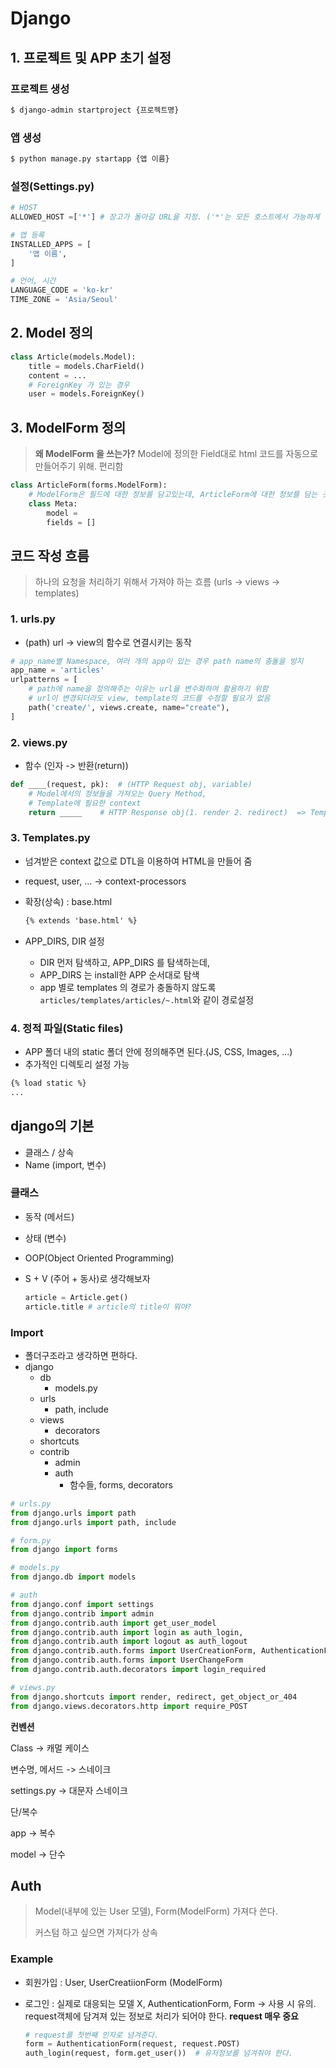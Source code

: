 # Django

## 1. 프로젝트 및 APP 초기 설정

### 프로젝트 생성

```bash
$ django-admin startproject {프로젝트명}
```



### 앱 생성

```bash
$ python manage.py startapp {앱 이름}
```



### 설정(Settings.py)

```python
# HOST
ALLOWED_HOST =['*'] # 장고가 돌아갈 URL을 지정. ('*'는 모든 호스트에서 가능하게 한다는 뜻.)

# 앱 등록
INSTALLED_APPS = [
    '앱 이름',
]

# 언어, 시간
LANGUAGE_CODE = 'ko-kr'
TIME_ZONE = 'Asia/Seoul'
```



## 2. Model 정의

```python
class Article(models.Model):
    title = models.CharField()
    content = ...
    # ForeignKey 가 있는 경우
    user = models.ForeignKey()
```



## 3. ModelForm 정의

> **왜 ModelForm 을 쓰는가?**
> Model에 정의한 Field대로 html 코드를 자동으로 만들어주기 위해. 편리함

```python
class ArticleForm(forms.ModelForm):
    # ModelForm은 필드에 대한 정보를 담고있는데, ArticleForm에 대한 정보를 담는 곳이 class Meta
    class Meta:
        model = 
        fields = []
```



## 코드 작성 흐름

> 하나의 요청을 처리하기 위해서 가져야 하는 흐름 (urls -> views -> templates)

### 1. urls.py

* (path) url -> view의 함수로 연결시키는 동작

```python
# app_name별 Namespace, 여러 개의 app이 있는 경우 path name의 충돌을 방지
app_name = 'articles'
urlpatterns = [
    # path에 name을 정의해주는 이유는 url을 변수화하여 활용하기 위함
    # url이 변경되더라도 view, template의 코드를 수정할 필요가 없음
    path('create/', views.create, name="create"),
]
```



### 2. views.py

* 함수 (인자 -> 반환(return))

```python
def ____(request, pk):	# (HTTP Request obj, variable)
    # Model에서의 정보들을 가져오는 Query Method,
    # Template에 필요한 context
    return _____	# HTTP Response obj(1. render 2. redirect)  => Template
```



### 3. Templates.py

- 넘겨받은 context 값으로 DTL을 이용하여 HTML을 만들어 줌

- request, user, ... -> context-processors

- 확장(상속) : base.html

  ```html
  {% extends 'base.html' %}
  ```

- APP_DIRS, DIR 설정

  - DIR 먼저 탐색하고, APP_DIRS 를 탐색하는데,
  - APP_DIRS 는 install한 APP 순서대로 탐색
  - app 별로 templates 의 경로가 충돌하지 않도록 `articles/templates/articles/~.html`와 같이 경로설정



### 4. 정적 파일(Static files)

- APP 폴더 내의 static 폴더 안에 정의해주면 된다.(JS, CSS, Images, ...)
- 추가적인 디렉토리 설정 가능

```html
{% load static %}
...
```



## django의 기본

- 클래스 / 상속
- Name (import, 변수)

### 클래스

- 동작 (메서드)

- 상태 (변수)

- OOP(Object Oriented Programming)

- S + V (주어 + 동사)로 생각해보자

  ```python
  article = Article.get()
  article.title	# article의 title이 뭐야?
  ```

### Import

- 폴더구조라고 생각하면 편하다.
- django
  - db
    - models.py
  - urls
    - path, include
  - views
    - decorators
  - shortcuts
  - contrib
    - admin
    - auth
      - 함수들, forms, decorators

```python
# urls.py
from django.urls import path
from django.urls import path, include

# form.py
from django import forms

# models.py
from django.db import models

# auth
from django.conf import settings
from django.contrib import admin
from django.contrib.auth import get_user_model
from django.contrib.auth import login as auth_login, 
from django.contrib.auth import logout as auth_logout
from django.contrib.auth.forms import UserCreationForm, AuthenticationForm
from django.contrib.auth.forms import UserChangeForm
from django.contrib.auth.decorators import login_required

# views.py
from django.shortcuts import render, redirect, get_object_or_404
from django.views.decorators.http import require_POST
```

**컨벤션**

Class -> 캐멀 케이스

변수명, 메서드 -> 스네이크

settings.py -> 대문자 스네이크

단/복수

app -> 복수

model -> 단수



## Auth

> Model(내부에 있는 User 모델), Form(ModelForm) 가져다 쓴다.
>
> 커스텀 하고 싶으면 가져다가 상속

### Example

- 회원가입 : User, UserCreatiionForm (ModelForm)

- 로그인 : 실제로 대응되는 모델 X, AuthenticationForm, Form -> 사용 시 유의. request객체에 담겨져 있는 정보로 처리가 되어야 한다. **request 매우 중요**

  ```python
  # request를 첫번째 인자로 넘겨준다.
  form = AuthenticationForm(request, request.POST)
  auth_login(request, form.get_user())	# 유저정보를 넘겨줘야 한다.
  ```

  